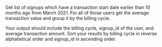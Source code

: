 Get list of signups which have a transaction start date earlier than 10 months ago from March 2021. 
For all of those users get the average transaction value and group it by the billing cycle.

Your output should include the billing cycle, signup_id of the user, and average transaction amount. 
Sort your results by billing cycle in reverse alphabetical order and signup_id in ascending order.
